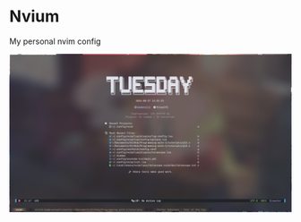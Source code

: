 # Nvium
My personal nvim config

![ss](https://github.com/elit3rjmg/nvim/blob/master/screenshot/nvium.png)
